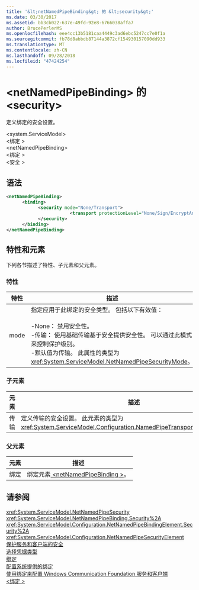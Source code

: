 ```yaml
---
title: '&lt;netNamedPipeBinding&gt; 的 &lt;security&gt;'
ms.date: 03/30/2017
ms.assetid: bb3cb022-637e-49fd-92e8-6766038affa7
author: BrucePerlerMS
ms.openlocfilehash: eee4cc13b5181caa4449c3ad6ebc5247cc7e0f1a
ms.sourcegitcommit: fb78d8abbdb87144a3872cf154930157090dd933
ms.translationtype: MT
ms.contentlocale: zh-CN
ms.lasthandoff: 09/28/2018
ms.locfileid: "47424254"
---
```

# <a name="ltsecuritygt-of-ltnetnamedpipebindinggt"></a>&lt;netNamedPipeBinding&gt; 的 &lt;security&gt;
定义绑定的安全设置。  
  
 \<system.ServiceModel>  
\<绑定 >  
\<netNamedPipeBinding>  
\<绑定 >  
\<安全 >  
  
## <a name="syntax"></a>语法  
  
```xml  
<netNamedPipeBinding>  
      <binding>  
            <security mode="None/Transport">  
                        <transport protectionLevel="None/Sign/EncryptAndSign" />  
            </security>  
      </binding>  
</netNamedPipeBinding>  
```  
  
## <a name="attributes-and-elements"></a>特性和元素  
 下列各节描述了特性、子元素和父元素。  
  
### <a name="attributes"></a>特性  
  
|特性|描述|  
|---------------|-----------------|  
|mode|指定应用于此绑定的安全类型。 包括以下有效值：<br /><br /> -None： 禁用安全性。<br />-传输： 使用基础传输基于安全提供安全性。 可以通过此模式来控制保护级别。<br />-默认值为传输。 此属性的类型为 <xref:System.ServiceModel.NetNamedPipeSecurityMode>。|  
  
### <a name="child-elements"></a>子元素  
  
|元素|描述|  
|-------------|-----------------|  
|传输|定义传输的安全设置。 此元素的类型为 <xref:System.ServiceModel.Configuration.NamedPipeTransportSecurityElement>。|  
  
### <a name="parent-elements"></a>父元素  
  
|元素|描述|  
|-------------|-----------------|  
|绑定|绑定元素[ \<netNamedPipeBinding >](../../../../../docs/framework/configure-apps/file-schema/wcf/netnamedpipebinding.md)。|  
  
## <a name="see-also"></a>请参阅  
 <xref:System.ServiceModel.NetNamedPipeSecurity>  
 <xref:System.ServiceModel.NetNamedPipeBinding.Security%2A>  
 <xref:System.ServiceModel.Configuration.NetNamedPipeBindingElement.Security%2A>  
 <xref:System.ServiceModel.Configuration.NetNamedPipeSecurityElement>  
 [保护服务和客户端的安全](../../../../../docs/framework/wcf/feature-details/securing-services-and-clients.md)  
 [选择凭据类型](../../../../../docs/framework/wcf/feature-details/selecting-a-credential-type.md)  
 [绑定](../../../../../docs/framework/wcf/bindings.md)  
 [配置系统提供的绑定](../../../../../docs/framework/wcf/feature-details/configuring-system-provided-bindings.md)  
 [使用绑定来配置 Windows Communication Foundation 服务和客户端](https://msdn.microsoft.com/library/bd8b277b-932f-472f-a42a-b02bb5257dfb)  
 [\<绑定 >](../../../../../docs/framework/misc/binding.md)
